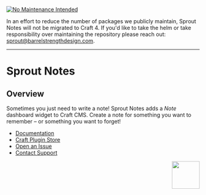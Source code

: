 
[![No Maintenance Intended](http://unmaintained.tech/badge.svg)](http://unmaintained.tech/)

In an effort to reduce the number of packages we publicly maintain, Sprout Notes will not be migrated to Craft 4. If you'd like to take the helm or take responsibility over maintaining the repository please reach out: [sprout@barrelstrengthdesign.com](mailto:sprout@barrelstrengthdesign.com).

----

# Sprout Notes

## Overview

Sometimes you just need to write a note! Sprout Notes adds a _Note_ dashboard widget to Craft CMS. Create a note for something you want to remember – or something you want to forget!

- [Documentation](https://sprout.barrelstrengthdesign.com/docs/notes/)
- [Craft Plugin Store](https://plugins.craftcms.com/sprout-notes)
- [Open an Issue](https://github.com/barrelstrength/craft-sprout-notes/issues)
- [Contact Support](https://sprout.barrelstrengthdesign.com/docs/support/support.html)

<a href="https://sprout.barrelstrengthdesign.com" target="_blank">
  <img src="https://s3.amazonaws.com/sprout.barrelstrengthdesign.com-assets/content/plugins/sprout-icon.svg" width="72" height="72" align="right">
</a>
